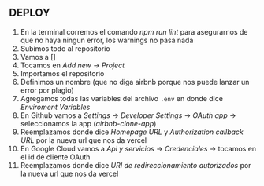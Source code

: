 ## DEPLOY
1. En la terminal corremos el comando *npm run lint* para asegurarnos de que no haya ningun error, los warnings no pasa nada
2. Subimos todo al repositorio
3. Vamos a []
4. Tocamos en *Add new* → *Project*
5. Importamos el repositorio
6. Definimos un nombre (que no diga airbnb porque nos puede lanzar un error por plagio)
7. Agregamos todas las variables del archivo `.env` en donde dice *Enviroment Variables*
8. En Github vamos a *Settings* → *Developer Settings* → *OAuth app* → seleccionamos la app (*airbnb-clone-app*)
9. Reemplazamos donde dice *Homepage URL* y *Authorization callback URL* por la nueva url que nos da vercel
10. En Google Cloud vamos a *Api y servicios* → *Credenciales* → tocamos en el id de cliente OAuth
11. Reemplazamos donde dice *URI de redireccionamiento autorizados* por la nueva url que nos da vercel